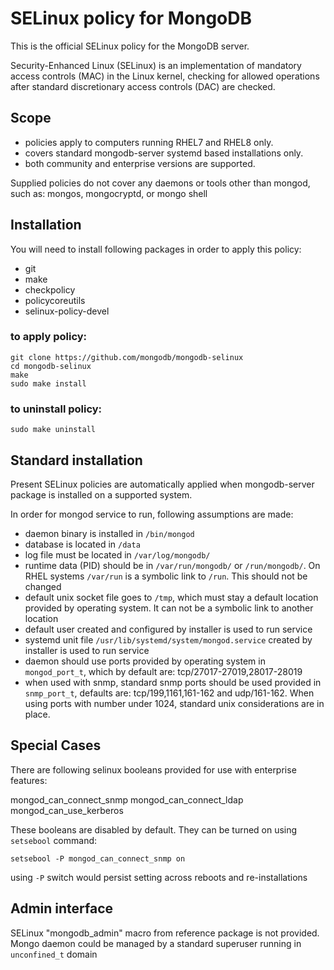 # SELinux policy for MongoDB

This is the official SELinux policy for the MongoDB server.

Security-Enhanced Linux (SELinux) is an implementation of mandatory access controls (MAC)
in the Linux kernel, checking for allowed operations after standard discretionary access
controls (DAC) are checked.

## Scope

* policies apply to computers running RHEL7 and RHEL8 only.
* covers standard mongodb-server systemd based installations only.
* both community and enterprise versions are supported.

Supplied policies do not cover any daemons or tools other than mongod, such as: mongos,
mongocryptd, or mongo shell

## Installation

You will need to install following packages in order to apply this policy:

* git
* make
* checkpolicy
* policycoreutils
* selinux-policy-devel

### to apply policy:

```
git clone https://github.com/mongodb/mongodb-selinux
cd mongodb-selinux
make
sudo make install
```

### to uninstall policy:

```
sudo make uninstall
```

## Standard installation

Present SELinux policies are automatically applied when mongodb-server package is installed
on a supported system.

In order for mongod service to run, following assumptions are made:

- daemon binary is installed in `/bin/mongod`
- database is located in `/data`
- log file must be located in `/var/log/mongodb/`
- runtime data (PID) should be in `/var/run/mongodb/` or `/run/mongodb/`. On RHEL systems
`/var/run` is a symbolic link to `/run`. This should not be changed
- default unix socket file goes to `/tmp`, which must stay a default location provided by
operating system. It can not be a symbolic link to another location
- default user created and configured by installer is used to run service
- systemd unit file `/usr/lib/systemd/system/mongod.service` created by installer is used
to run service
- daemon should use ports provided by operating system in `mongod_port_t`, which by default
are: tcp/27017-27019,28017-28019
- when used with snmp, standard snmp ports should be used provided in `snmp_port_t`,
defaults are: tcp/199,1161,161-162 and udp/161-162. When using ports with number under 1024,
standard unix considerations are in place.


## Special Cases

There are following selinux booleans provided for use with enterprise features:

mongod_can_connect_snmp
mongod_can_connect_ldap
mongod_can_use_kerberos

These booleans are disabled by default. They can be turned on using `setsebool` command:

```
setsebool -P mongod_can_connect_snmp on
```

using `-P` switch would persist setting across reboots and re-installations

## Admin interface

SELinux "mongodb_admin" macro from reference package is not provided. Mongo daemon could
be managed by a standard superuser running in `unconfined_t` domain
